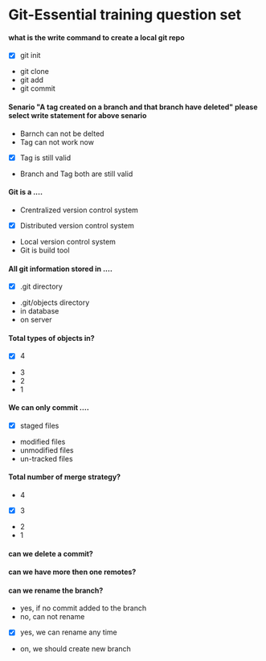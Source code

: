 # Git-Essential training question set

#### what is the write command to create a local git repo
* [x] git init 
* git clone
* git add
* git commit 

#### Senario "A tag created on a branch and that branch have deleted" please select write statement for above senario 
* Barnch can not be delted 
* Tag can not work now
* [x] Tag is still valid 
* Branch and Tag both are still valid 

#### Git is a ....
* Crentralized version control system
* [x] Distributed version control system 
* Local version control system 
* Git is build tool 

#### All git information stored in ....
* [x] .git directory 
* .git/objects directory 
* in database
* on server 

#### Total types of objects in?
* [x] 4 
* 3
* 2
* 1 

#### We can only commit ....
* [x] staged files 
* modified files
* unmodified files
* un-tracked files 

#### Total number of merge strategy?
* 4
* [x] 3 
* 2
* 1

####  can we delete a commit?


#### can we have more then one remotes?

#### can we rename the branch?
- yes, if no commit added to the branch
- no, can not rename
- [x]  yes, we can rename any time 
- on, we should create new branch 
